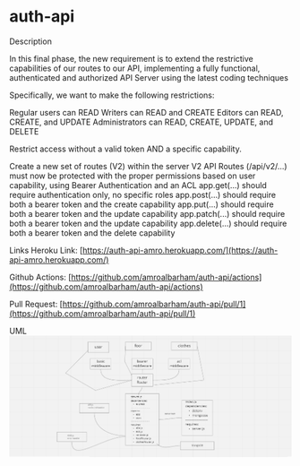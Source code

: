 # auth-api



Description

In this final phase, the new requirement is to extend the restrictive capabilities of our routes to our API, implementing a fully functional, authenticated and authorized API Server using the latest coding techniques

Specifically, we want to make the following restrictions:

Regular users can READ
Writers can READ and CREATE
Editors can READ, CREATE, and UPDATE
Administrators can READ, CREATE, UPDATE, and DELETE


Restrict access without a valid token AND a specific capability.

Create a new set of routes (V2) within the server
V2 API Routes (/api/v2/...) must now be protected with the proper permissions based on user capability, using Bearer Authentication and an ACL
app.get(...) should require authentication only, no specific roles
app.post(...) should require both a bearer token and the create capability
app.put(...) should require both a bearer token and the update capability
app.patch(...) should require both a bearer token and the update capability
app.delete(...) should require both a bearer token and the delete capability

Links
Heroku Link: [https://auth-api-amro.herokuapp.com/](https://auth-api-amro.herokuapp.com/)

Github Actions: [https://github.com/amroalbarham/auth-api/actions](https://github.com/amroalbarham/auth-api/actions)

Pull Request: [https://github.com/amroalbarham/auth-api/pull/1](https://github.com/amroalbarham/auth-api/pull/1)

UML
![UML](./LAB8.png)




